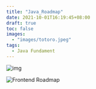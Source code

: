 ```yaml
---
title: "Java_Roadmap"
date: 2021-10-01T16:19:45+08:00
draft: true
toc: false
images:
  - "images/totoro.jpeg"
tags: 
  - Java Fundament
---
```


![img](https://roadmap.sh/roadmaps/java.png)

![Frontend Roadmap](https://roadmap.sh/roadmaps/backend.png)

